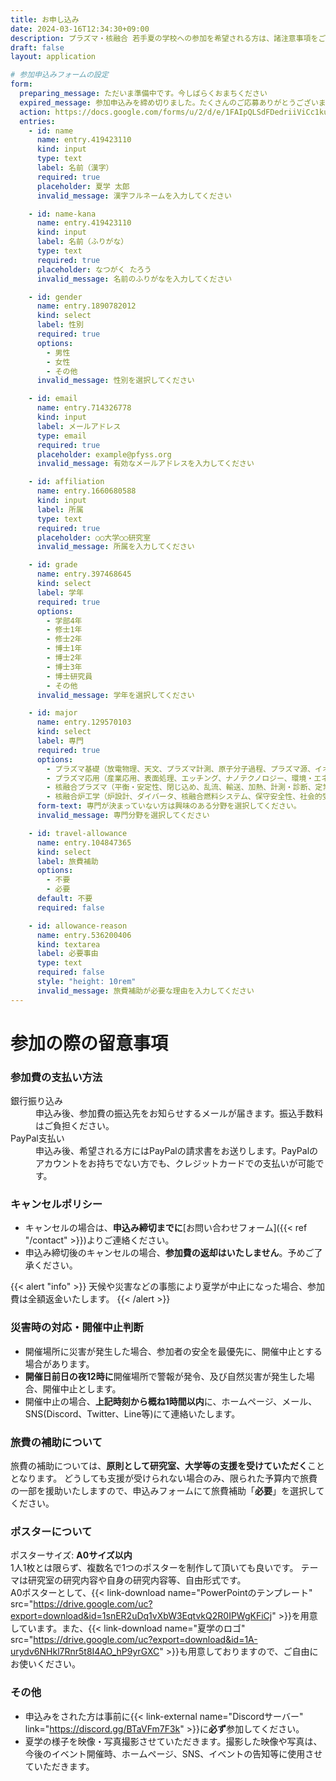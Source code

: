 ```yaml
---
title: お申し込み
date: 2024-03-16T12:34:30+09:00
description: プラズマ・核融合 若手夏の学校への参加を希望される方は、諸注意事項をご確認の上、お申し込みください。
draft: false
layout: application

# 参加申込みフォームの設定
form:
  preparing_message: ただいま準備中です。今しばらくおまちください
  expired_message: 参加申込みを締め切りました。たくさんのご応募ありがとうございました。
  action: https://docs.google.com/forms/u/2/d/e/1FAIpQLSdFDedriiViCc1kuFJbdd638mbiy7DM8PbKNmsgUbNiIhR66Q/formResponse
  entries:
    - id: name
      name: entry.419423110
      kind: input
      type: text
      label: 名前（漢字）
      required: true
      placeholder: 夏学 太郎
      invalid_message: 漢字フルネームを入力してください

    - id: name-kana
      name: entry.419423110
      kind: input
      label: 名前（ふりがな）
      type: text
      required: true
      placeholder: なつがく たろう
      invalid_message: 名前のふりがなを入力してください

    - id: gender
      name: entry.1890782012
      kind: select
      label: 性別
      required: true
      options:
        - 男性
        - 女性
        - その他
      invalid_message: 性別を選択してください

    - id: email
      name: entry.714326778
      kind: input
      label: メールアドレス
      type: email
      required: true
      placeholder: example@pfyss.org
      invalid_message: 有効なメールアドレスを入力してください

    - id: affiliation
      name: entry.1660680588
      kind: input
      label: 所属
      type: text
      required: true
      placeholder: ○○大学○○研究室
      invalid_message: 所属を入力してください

    - id: grade
      name: entry.397468645
      kind: select
      label: 学年
      required: true
      options:
        - 学部4年
        - 修士1年
        - 修士2年
        - 博士1年
        - 博士2年
        - 博士3年
        - 博士研究員
        - その他
      invalid_message: 学年を選択してください

    - id: major
      name: entry.129570103
      kind: select
      label: 専門
      required: true
      options:
        - プラズマ基礎（放電物理、天文、プラズマ計測、原子分子過程、プラズマ源、イオン源など）
        - プラズマ応用（産業応用、表面処理、エッチング、ナノテクノロジー、環境・エネルギーなど）
        - 核融合プラズマ（平衡・安定性、閉じ込め、乱流、輸送、加熱、計測・診断、定常運転・制御など）
        - 核融合炉工学（炉設計、ダイバータ、核融合燃料システム、保守安全性、社会的受容性、経済性など）
      form-text: 専門が決まっていない方は興味のある分野を選択してください。
      invalid_message: 専門分野を選択してください

    - id: travel-allowance
      name: entry.104847365
      kind: select
      label: 旅費補助
      options:
        - 不要
        - 必要
      default: 不要
      required: false

    - id: allowance-reason
      name: entry.536200406
      kind: textarea
      label: 必要事由
      type: text
      required: false
      style: "height: 10rem"
      invalid_message: 旅費補助が必要な理由を入力してください
---
```


# 参加の際の留意事項<i class="bx bx-fw bx-md bxs-error"></i>

### 参加費の支払い方法<i class="bx bx-fw bx-md bxs-wallet"></i>

<dl>
  <dt>銀行振り込み <i class="bx bxs-bank"></i></dt>
  <dd>申込み後、参加費の振込先をお知らせするメールが届きます。振込手数料はご負担ください。</dd>
  <dt>PayPal支払い<i class="bx bxl-paypal"></i></dt>
  <dd>申込み後、希望される方にはPayPalの請求書をお送りします。PayPalのアカウントをお持ちでない方でも、クレジットカードでの支払いが可能です。</dd>
</dl>

### キャンセルポリシー<i class="bx bx-fw bx-md bxs-user-x"></i>

- キャンセルの場合は、**申込み締切までに**[お問い合わせフォーム]({{< ref "/contact" >}})よりご連絡ください。
- 申込み締切後のキャンセルの場合、**参加費の返却はいたしません**。予めご了承ください。<br>

{{< alert "info" >}}
天候や災害などの事態により夏学が中止になった場合、参加費は全額返金いたします。
{{< /alert >}}

### 災害時の対応・開催中止判断<i class="bx bx-fw bx-md bxs-calendar-x"></i>

- 開催場所に災害が発生した場合、参加者の安全を最優先に、開催中止とする場合があります。
- **開催日前日の夜12時に**開催場所で警報が発令、及び自然災害が発生した場合、開催中止とします。
- 開催中止の場合、**上記時刻から概ね1時間以内**に、ホームページ、メール、SNS(Discord、Twitter、Line等)にて連絡いたします。

### 旅費の補助について<i class="bx bx-fw bx-md bxs-train"></i>

旅費の補助については、**原則として研究室、大学等の支援を受けていただく**こととなります。
どうしても支援が受けられない場合のみ、限られた予算内で旅費の一部を援助いたしますので、申込みフォームにて旅費補助「**必要**」を選択してください。

### ポスターについて<i class="bx bx-fw bx-md bxs-user-detail"></i>

ポスターサイズ: **A0サイズ以内**<br>
1人1枚とは限らず、複数名で1つのポスターを制作して頂いても良いです。
テーマは研究室の研究内容や自身の研究内容等、自由形式です。<br>
A0ポスターとして、{{< link-download name="PowerPointのテンプレート" src="https://drive.google.com/uc?export=download&id=1snER2uDq1vXbW3EqtvkQ2R0IPWgKFiCj" >}}を用意しています。また、{{< link-download name="夏学のロゴ" src="https://drive.google.com/uc?export=download&id=1A-urydv6NHkl7Rnr5t8I4AO_hP9yrGXC" >}}も用意しておりますので、ご自由にお使いください。

### その他<i class="bx bx-fw bx-md bxs-info-circle"></i>

- 申込みをされた方は事前に{{< link-external name="<i class='bx bxl-discord-alt'></i>Discordサーバー" link="https://discord.gg/BTaVFm7F3k" >}}に**必ず**参加してください。
- 夏学の様子を映像・写真撮影させていただきます。撮影した映像や写真は、今後のイベント開催時、ホームページ、SNS、イベントの告知等に使用させていただきます。
